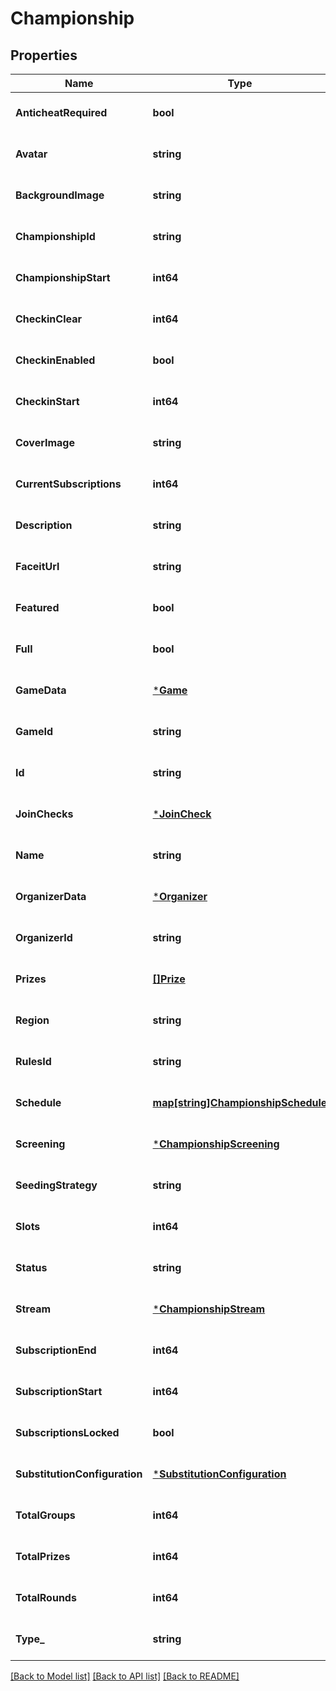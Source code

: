 # Championship

## Properties
Name | Type | Description | Notes
------------ | ------------- | ------------- | -------------
**AnticheatRequired** | **bool** |  | [optional] [default to null]
**Avatar** | **string** |  | [optional] [default to null]
**BackgroundImage** | **string** |  | [optional] [default to null]
**ChampionshipId** | **string** |  | [optional] [default to null]
**ChampionshipStart** | **int64** |  | [optional] [default to null]
**CheckinClear** | **int64** |  | [optional] [default to null]
**CheckinEnabled** | **bool** |  | [optional] [default to null]
**CheckinStart** | **int64** |  | [optional] [default to null]
**CoverImage** | **string** |  | [optional] [default to null]
**CurrentSubscriptions** | **int64** |  | [optional] [default to null]
**Description** | **string** |  | [optional] [default to null]
**FaceitUrl** | **string** |  | [optional] [default to null]
**Featured** | **bool** |  | [optional] [default to null]
**Full** | **bool** |  | [optional] [default to null]
**GameData** | [***Game**](Game.md) |  | [optional] [default to null]
**GameId** | **string** |  | [optional] [default to null]
**Id** | **string** | Deprecated: use championship_id instead | [optional] [default to null]
**JoinChecks** | [***JoinCheck**](JoinCheck.md) |  | [optional] [default to null]
**Name** | **string** |  | [optional] [default to null]
**OrganizerData** | [***Organizer**](Organizer.md) |  | [optional] [default to null]
**OrganizerId** | **string** |  | [optional] [default to null]
**Prizes** | [**[]Prize**](Prize.md) |  | [optional] [default to null]
**Region** | **string** |  | [optional] [default to null]
**RulesId** | **string** |  | [optional] [default to null]
**Schedule** | [**map[string]ChampionshipSchedule**](ChampionshipSchedule.md) |  | [optional] [default to null]
**Screening** | [***ChampionshipScreening**](ChampionshipScreening.md) |  | [optional] [default to null]
**SeedingStrategy** | **string** |  | [optional] [default to null]
**Slots** | **int64** |  | [optional] [default to null]
**Status** | **string** |  | [optional] [default to null]
**Stream** | [***ChampionshipStream**](ChampionshipStream.md) |  | [optional] [default to null]
**SubscriptionEnd** | **int64** |  | [optional] [default to null]
**SubscriptionStart** | **int64** |  | [optional] [default to null]
**SubscriptionsLocked** | **bool** |  | [optional] [default to null]
**SubstitutionConfiguration** | [***SubstitutionConfiguration**](SubstitutionConfiguration.md) |  | [optional] [default to null]
**TotalGroups** | **int64** |  | [optional] [default to null]
**TotalPrizes** | **int64** |  | [optional] [default to null]
**TotalRounds** | **int64** |  | [optional] [default to null]
**Type_** | **string** |  | [optional] [default to null]

[[Back to Model list]](../README.md#documentation-for-models) [[Back to API list]](../README.md#documentation-for-api-endpoints) [[Back to README]](../README.md)

